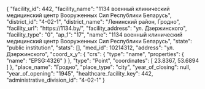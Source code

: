 {
    "facility_id": 442,
    "facility_name": "1134 военный клинический медицинский центр Вооруженных Сил Республики Беларусь",
    "district_id": "4-02-1",
    "district_name": "Ленинский район, Гродно",
    "facility_url": "https:\/\/1134.by\/",
    "facility_address": "ул. Дзержинского",
    "facility_type": "0",
    "ap_1": "17",
    "name": "1134 военный клинический медицинский центр Вооруженных Сил Республики Беларусь",
    "state": "public institution",
    "stats": [],
    "med_id": 10214312,
    "address": "ул. Дзержинского",
    "coord_x_y": {
        "crs": {
            "type": "name",
            "properties": {
                "name": "EPSG:4326"
            }
        },
        "type": "Point",
        "coordinates": [
            23.8367,
            53.6894
        ]
    },
    "place_name": "Гродно",
    "place_type": "city",
    "year_of_closing": null,
    "year_of_opening": "1945",
    "healthcare_facility_key": 442,
    "administrative_division_id": "4-02-1"
}